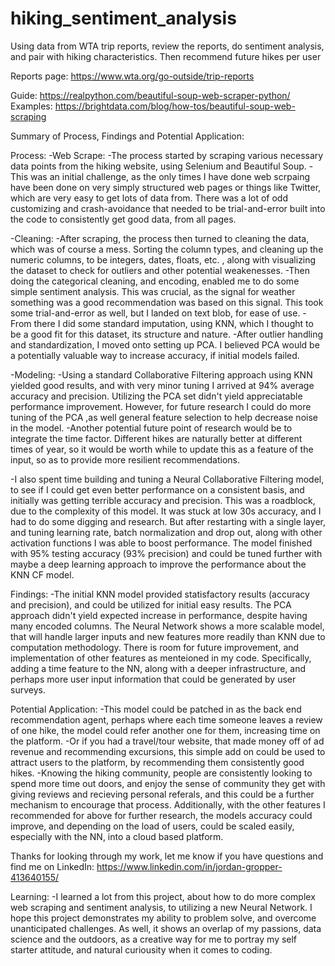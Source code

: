 # hiking_sentiment_analysis
Using data from WTA trip reports, review the reports, do sentiment analysis, and pair with hiking characteristics. Then recommend future hikes per user


Reports page: https://www.wta.org/go-outside/trip-reports

Guide: https://realpython.com/beautiful-soup-web-scraper-python/
Examples: https://brightdata.com/blog/how-tos/beautiful-soup-web-scraping

Summary of Process, Findings and Potential Application:

Process:
-Web Scrape:
-The process started by scraping various necessary data points from the hiking website, using Selenium and Beautiful Soup. 
-This was an initial challenge, as the only times I have done web scrpaing have been done on very simply structured web pages or things like Twitter, which are very easy to get lots of data from. There was a lot of odd customizing and crash-avoidance that needed to be trial-and-error built into the code to consistently get good data, from all pages.

-Cleaning:
-After scraping, the process then turned to cleaning the data, which was of course a mess. Sorting the column types, and cleaning up the numeric columns, to be integers, dates, floats, etc. , along with visualizing the dataset to check for outliers and other potential weakenesses. 
-Then doing the categorical cleaning, and encoding, enabled me to do some simple sentiment analysis. This was crucial, as the signal for weather something was a good recommendation was based on this signal. This took some trial-and-error as well, but I landed on text blob, for ease of use. 
-From there I did some standard imputation, using KNN, which I thought to be a good fit for this dataset, its structure and nature.
-After outlier handling and standardization, I moved onto setting up PCA. I believed PCA would be a potentially valuable way to increase accuracy, if initial models failed.

-Modeling: 
-Using a standard Collaborative Filtering approach using KNN yielded good results, and with very minor tuning I arrived at 94% average accuracy and precision. Utilizing the PCA set didn't yield appreciatable performance improvement. However, for future research I could do more tuning of the PCA ,as well general feature selection to help decrease noise in the model.
-Another potential future point of research would be to integrate the time factor. Different hikes are naturally better at different times of year, so it would be worth while to update this as a feature of the input, so as to provide more resilient recommendations. 

-I also spent time building and tuning a Neural Collaborative Filtering model, to see if I could get even better performance on a consistent basis, and initially was getting terrible accuracy and precision. This was a roadblock, due to the complexity of this model. It was stuck at low 30s accuracy, and I had to do some digging and research. But after restarting with a single layer, and tuning learning rate, batch normalization and drop out, along with other activation functions I was able to boost performance. The model finished with 95% testing accuracy (93% precision) and could be tuned further with maybe a deep learning approach to improve the performance about the KNN CF model.

Findings:
-The initial KNN model provided statisfactory results (accuracy and precision), and could be utilized for initial easy results. The PCA approach didn't yield expected increase in performance, despite having many encoded columns. The Neural Network shows a more scalable model, that will handle larger inputs and new features more readily than KNN due to computation methodology. There is room for future improvement, and implementation of other features as menteioned in my code. 
Specifically, adding a time feature to the NN, along with a deeper infrastructure, and perhaps more user input information that could be generated by user surveys. 

Potential Application:
-This model could be patched in as the back end recommendation agent, perhaps where each time someone leaves a review of one hike, the model could refer another one for them, increasing time on the platform.
-Or if you had a travel/tour website, that made money off of ad revenue and recommending excursions, this simple add on could be used to attract users to the platform, by recommending them consistently good hikes. 
-Knowing the hiking community, people are consistently looking to spend more time out doors, and enjoy the sense of community they get with giving reviews and recieving personal referals, and this could be a further mechanism to encourage that process. Additionally, with the other features I recommended for above for further research, the models accuracy could improve, and depending on the load of users, could be scaled easily, especially with the NN, into a cloud based platform. 

Thanks for looking through my work, let me know if you have questions and find me on LinkedIn: https://www.linkedin.com/in/jordan-gropper-413640155/


Learning:
-I learned a lot from this project, about how to do more complex web scraping and sentiment analysis, to utilizing a new Neural Network. I hope this project demonstrates my ability to problem solve, and overcome unanticipated challenges. As well, it shows an overlap of my passions, data science and the outdoors, as a creative way for me to portray my self starter attitude, and natural curiousity when it comes to coding. 

